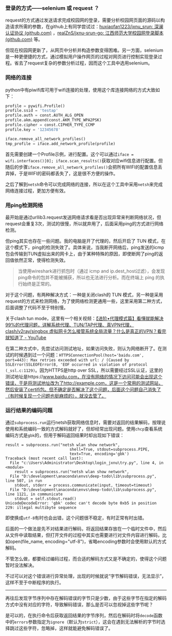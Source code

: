 ### 登录的方式——selenium 或 request ？

request的方式通过发送请求完成校园网的登录，需要分析校园网页面的源码以构造请求所需的参数，在github上有同学尝试过：[huxiaofan1223/jxnu_srun: 深澜认证协议 (github.com)](https://github.com/huxiaofan1223/jxnu_srun) ，[realZnS/jxnu-srun-go: 江西师范大学校园网登录脚本 (github.com)](https://github.com/realZnS/jxnu-srun-go) 等。

但现在校园网更新了，从网页中分析并构造参数变得困难。另一方面，selenium是一种更便捷的方式，通过模拟用户操作网页的过程对网页进行控制实现登录过程。省去了request复杂的参数分析过程，因而这个工具中选用selenium。

### 网络的连接

python中有piwifi库可用于wifi连接的处理，使用这个库连接网络的方式大致如下：

```python
profile = pywifi.Profile()
profile.ssid = 'testap'
profile.auth = const.AUTH_ALG_OPEN
profile.akm.append(const.AKM_TYPE_WPA2PSK)
profile.cipher = const.CIPHER_TYPE_CCMP
profile.key = '12345678'

iface.remove_all_network_profiles()
tmp_profile = iface.add_network_profile(profile)
```

首先需要创建一个Profile示例，进行配置。这个可以通过`iface = wifi.interfaces()[0]; iface.scan_results()`获取对应wifi信息进行配置。但随后的步骤`iface.remove_all_network_profiles()`会把所有WIFI的配置信息丢弃掉，于是WIFI的密码都丢失了，这是很不方便的操作。

之后了解到`netsh`命令可以完成网络的连接，所以在这个工具中采用`netsh`来完成网络连接过程，更加方便有效。

### 用ping检测网络

最开始是通过urllib3.request发送网络请求看是否出现异常来判断网络状况，但request会重复3次，测试的很慢，所以就弃用了，后面采用ping的方式进行网络检测。

但ping其实也存在一些问题。我的电脑是开了代理的，然后开启了 TUN 模式，在这个模式下，ping的检测失效了。具体来说，当我断开网络后，ping发送的icmp包会传输到TUN虚拟出来的网卡上，由于某种特殊的原因，即使断网了ping的返回值依然正常，使得检测失效。

> 当使用wireshark进行抓包时（通过 icmp and ip.dest_host过滤），会发现ping命令的包并不能被捕获，所以也无法进行分析。而在终端上 ping 的执行始终是正常的。

对于这个问题，有两种解决方式：一种是关闭clash的 TUN 模式，另一种是采用request的方式来检测网络，为了使网络检测更通用一些，这里采用第二种方式，后面调整了代码不至于特别慢。

关于clash tun mode，这里有一个相关视频：[【进阶•代理模式篇】看懂就能解决99%的代理问题，详解系统代理、TUN/TAP代理、真VPN代理，clash/v2ray/singbox 虚拟网卡怎么接管系统全局流量？什么是真正的VPN？看完就知道了 - YouTube](https://www.youtube.com/watch?v=qItL005LUik&t=302s)

在第二种方式中，先尝试访问测试地址，如果访问失败，则认为网络断开了。在测试的时候遇到过一个问题：`HTTPSConnectionPool(host='baidu.com', port=443): Max retries exceeded with url: / (Caused by SSLError(SSLEOFError(8, 'EOF occurred in violation of protocol (_ssl.c:1129)`。因为HTTPS是http over SSL，所以需要经过SSL认证，这里的测试地址是https://www.baidu.com，在没有网络的情况下访问可能会出现这个错误，于是将测试地址改为了http://example.com，这是一个常用的测试网站，然后安装了certifi包。但不确定是否解决了这个问题，后面这个问题自己消失了（有时候复现一个问题也挺麻烦的），就没去管了。

### 运行结果的编码问题

通过`subprocess.run`运行netsh获取网络信息时，需要对返回的结果解码，按理说使用和系统编码一致的方式解码就好了，但却经常出现问题。使用`chcp`查看系统编码方式是`gbk`的，但用于解码返回结果时却出现如下错误：
```
result = subprocess.run("netsh wlan show network",
                            shell=True, stdout=subprocess.PIPE, 
                            text=True, encoding='gbk')
Traceback (most recent call last):
  File "c:\Users\Administrator\Desktop\login_jxnu\try.py", line 4, in <module>
    result = subprocess.run("netsh wlan show network",
  File "D:\development\anaconda\envs\deep-todo\lib\subprocess.py", line 507, in run
    stdout, stderr = process.communicate(input, timeout=timeout)
  File "D:\development\anaconda\envs\deep-todo\lib\subprocess.py", line 1121, in communicate
    stdout = self.stdout.read()
UnicodeDecodeError: 'gbk' codec can't decode byte 0xb5 in position 229: illegal multibyte sequence
```
即使换成`utf-8`有时也会出错，这个问题很不稳定，有时正常有时出错。

后面的一个做法是先不对结果进行解码，将返回结果存放在一个临时文件中，然后从文件中读取结果，但打开文件的过程中其实也需要进行对文件内容进行解码，比如open(file_name, encoding="utf-8")，省略encoding参数时会使用默认的方式解码。

不管怎么做，都要经过编码过程，而合适的解码方式又是不确定的，使得这个问题暂时没法解决。

不过可以对这个错误进行异常处理，出现的时候就说“字节解码错误，无法显示”，这样不至于中断程序的执行。

-----

再往后发现字节序列中存在解码错误的字节只是少数，由于这些字节在指定的解码方式中没有对应的字符，导致解码错误，那么是否可以忽视掉这些字节呢？

是可以的，在执行命令后获取返回结果的字节序列，然后在解码时将`decode`函数中的`errors`参数指定为`ignore`（默认为`strict`），这会在遇到无法解析的字节时选择跳过这些字符，忽略掉，这样就能避免解码错误了。
